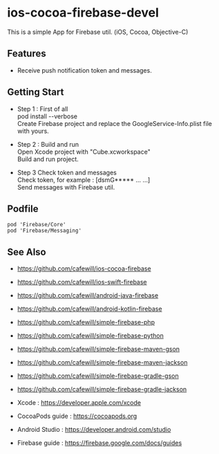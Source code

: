 # ios-cocoa-firebase-devel

This is a simple App for Firebase util. (iOS, Cocoa, Objective-C)

## Features

* Receive push notification token and messages.

## Getting Start

* Step 1 : First of all \
pod install --verbose \
Create Firebase project and replace the GoogleService-Info.plist file with yours. 

* Step 2 : Build and run \
Open Xcode project with "Cube.xcworkspace" \
Build and run project.

* Step 3 Check token and messages \
Check token, for example : [dsmG***** ... ...] \
Send messages with Firebase util. 

## Podfile

```
pod 'Firebase/Core'
pod 'Firebase/Messaging'
```

## See Also

* https://github.com/cafewill/ios-cocoa-firebase
* https://github.com/cafewill/ios-swift-firebase
* https://github.com/cafewill/android-java-firebase
* https://github.com/cafewill/android-kotlin-firebase

* https://github.com/cafewill/simple-firebase-php
* https://github.com/cafewill/simple-firebase-python 

* https://github.com/cafewill/simple-firebase-maven-gson
* https://github.com/cafewill/simple-firebase-maven-jackson
* https://github.com/cafewill/simple-firebase-gradle-gson
* https://github.com/cafewill/simple-firebase-gradle-jackson 

* Xcode : https://developer.apple.com/xcode
* CocoaPods guide : https://cocoapods.org
* Android Studio : https://developer.android.com/studio

* Firebase guide : https://firebase.google.com/docs/guides

